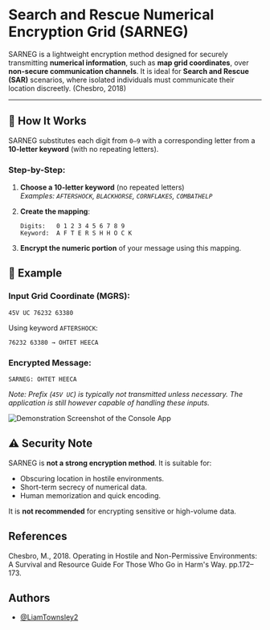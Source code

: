 ﻿# Search and Rescue Numerical Encryption Grid (SARNEG)

SARNEG is a lightweight encryption method designed for securely transmitting **numerical information**, such as **map grid coordinates**, over **non-secure communication channels**. It is ideal for **Search and Rescue (SAR)** scenarios, where isolated individuals must communicate their location discreetly. (Chesbro, 2018)

---

## 🔐 How It Works

SARNEG substitutes each digit from `0–9` with a corresponding letter from a **10-letter keyword** (with no repeating letters).

### Step-by-Step:

1. **Choose a 10-letter keyword** (no repeated letters)  
   _Examples: `AFTERSHOCK`, `BLACKHORSE`, `CORNFLAKES`, `COMBATHELP`_

2. **Create the mapping**:

   ```
   Digits:   0 1 2 3 4 5 6 7 8 9
   Keyword:  A F T E R S H H O C K
   ```

3. **Encrypt the numeric portion** of your message using this mapping.
## 🔄 Example

### Input Grid Coordinate (MGRS):

```
45V UC 76232 63380
```

Using keyword `AFTERSHOCK`:

```
76232 63380 → OHTET HEECA
```

### Encrypted Message:
```
SARNEG: OHTET HEECA
```

_Note: Prefix (`45V UC`) is typically not transmitted unless necessary. The application is still however capable of handling these inputs._

![Demonstration Screenshot of the Console App](https://i.imgur.com/N2lUSso.png)

## ⚠️ Security Note

SARNEG is **not a strong encryption method**. It is suitable for:
- Obscuring location in hostile environments.
- Short-term secrecy of numerical data.
- Human memorization and quick encoding.

It is **not recommended** for encrypting sensitive or high-volume data.
## References
Chesbro, M., 2018. Operating in Hostile and Non-Permissive Environments: A Survival and Resource Guide For Those Who Go in Harm's Way. pp.172–173.
## Authors

- [@LiamTownsley2](https://www.github.com/LiamTownsley2)